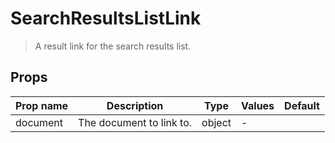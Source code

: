 # SearchResultsListLink

> A result link for the search results list.

## Props

| Prop name | Description              | Type   | Values | Default |
| --------- | ------------------------ | ------ | ------ | ------- |
| document  | The document to link to. | object | -      |         |

